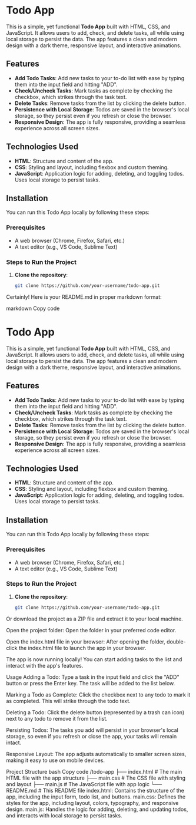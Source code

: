 # Todo App

This is a simple, yet functional **Todo App** built with HTML, CSS, and JavaScript. It allows users to add, check, and delete tasks, all while using local storage to persist the data. The app features a clean and modern design with a dark theme, responsive layout, and interactive animations.

## Features

- **Add Todo Tasks**: Add new tasks to your to-do list with ease by typing them into the input field and hitting "ADD".
- **Check/Uncheck Tasks**: Mark tasks as complete by checking the checkbox, which strikes through the task text.
- **Delete Tasks**: Remove tasks from the list by clicking the delete button.
- **Persistence with Local Storage**: Todos are saved in the browser's local storage, so they persist even if you refresh or close the browser.
- **Responsive Design**: The app is fully responsive, providing a seamless experience across all screen sizes.

## Technologies Used

- **HTML**: Structure and content of the app.
- **CSS**: Styling and layout, including flexbox and custom theming.
- **JavaScript**: Application logic for adding, deleting, and toggling todos. Uses local storage to persist tasks.

## Installation

You can run this Todo App locally by following these steps:

### Prerequisites

- A web browser (Chrome, Firefox, Safari, etc.)
- A text editor (e.g., VS Code, Sublime Text)

### Steps to Run the Project

1. **Clone the repository**:
   ```bash
   git clone https://github.com/your-username/todo-app.git


Certainly! Here is your README.md in proper markdown format:

markdown
Copy code
# Todo App

This is a simple, yet functional **Todo App** built with HTML, CSS, and JavaScript. It allows users to add, check, and delete tasks, all while using local storage to persist the data. The app features a clean and modern design with a dark theme, responsive layout, and interactive animations.

## Features

- **Add Todo Tasks**: Add new tasks to your to-do list with ease by typing them into the input field and hitting "ADD".
- **Check/Uncheck Tasks**: Mark tasks as complete by checking the checkbox, which strikes through the task text.
- **Delete Tasks**: Remove tasks from the list by clicking the delete button.
- **Persistence with Local Storage**: Todos are saved in the browser's local storage, so they persist even if you refresh or close the browser.
- **Responsive Design**: The app is fully responsive, providing a seamless experience across all screen sizes.

## Technologies Used

- **HTML**: Structure and content of the app.
- **CSS**: Styling and layout, including flexbox and custom theming.
- **JavaScript**: Application logic for adding, deleting, and toggling todos. Uses local storage to persist tasks.

## Installation

You can run this Todo App locally by following these steps:

### Prerequisites

- A web browser (Chrome, Firefox, Safari, etc.)
- A text editor (e.g., VS Code, Sublime Text)

### Steps to Run the Project

1. **Clone the repository**:
   ```bash
   git clone https://github.com/your-username/todo-app.git


Or download the project as a ZIP file and extract it to your local machine.

Open the project folder: Open the folder in your preferred code editor.

Open the index.html file in your browser: After opening the folder, double-click the index.html file to launch the app in your browser.

The app is now running locally! You can start adding tasks to the list and interact with the app's features.

Usage
Adding a Todo: Type a task in the input field and click the "ADD" button or press the Enter key. The task will be added to the list below.

Marking a Todo as Complete: Click the checkbox next to any todo to mark it as completed. This will strike through the todo text.

Deleting a Todo: Click the delete button (represented by a trash can icon) next to any todo to remove it from the list.

Persisting Todos: The tasks you add will persist in your browser's local storage, so even if you refresh or close the app, your tasks will remain intact.

Responsive Layout: The app adjusts automatically to smaller screen sizes, making it easy to use on mobile devices.

Project Structure
bash
    Copy code
    /todo-app
    ├── index.html        # The main HTML file with the app structure
    ├── main.css          # The CSS file with styling and layout
    ├── main.js           # The JavaScript file with app logic
    └── README.md         # This README file
    index.html: Contains the structure of the app, including the input form, todo list, and buttons.
    main.css: Defines the styles for the app, including layout, colors, typography, and responsive design.
    main.js: Handles the logic for adding, deleting, and updating todos, and interacts with local storage to persist tasks.